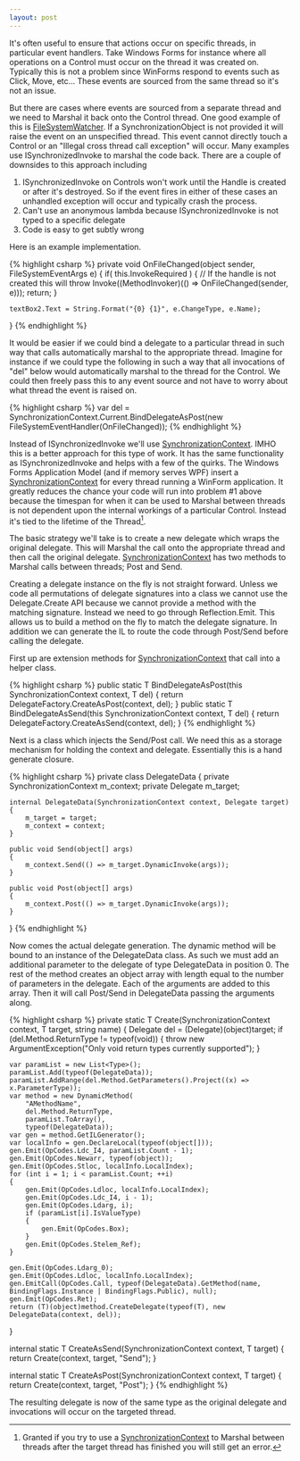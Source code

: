 ```yaml
---
layout: post
---
```

It's often useful to ensure that actions occur on specific threads, in particular event handlers. Take Windows Forms for instance where all operations on a Control must occur on the thread it was created on. Typically this is not a problem since WinForms respond to events such as Click, Move, etc... These events are sourced from the same thread so it's not an issue.

But there are cases where events are sourced from a separate thread and we need to Marshal it back onto the Control thread. One good example of this is [FileSystemWatcher](http://msdn2.microsoft.com/en-us/library/system.io.filesystemwatcher.aspx). If a SynchronizationObject is not provided it will raise the event on an unspecified thread. This event cannot directly touch a Control or an "Illegal cross thread call exception" will occur. Many examples use ISynchronizedInvoke to marshal the code back.  There are a couple of downsides to this approach including

  1. ISynchronizedInvoke on Controls won't work until the Handle is created or after it's destroyed. So if the event fires in either of these cases an unhandled exception will occur and typically crash the process. 
  2. Can't use an anonymous lambda because ISynchronizedInvoke is not typed to a specific delegate 
  3. Code is easy to get subtly wrong 

Here is an example implementation.

{% highlight csharp %}
private void OnFileChanged(object sender, FileSystemEventArgs e)
{
    if( this.InvokeRequired )
    {
        // If the handle is not created this will throw
        Invoke((MethodInvoker)(() => OnFileChanged(sender, e)));
        return;
    }

    textBox2.Text = String.Format("{0} {1}", e.ChangeType, e.Name);
}
{% endhighlight %}

It would be easier if we could bind a delegate to a particular thread in such way that calls automatically marshal to the appropriate thread. Imagine for instance if we could type the following in such a way that all invocations of "del" below would automatically marshal to the thread for the Control. We could then freely pass this to any event source and not have to worry about what thread the event is raised on.

{% highlight csharp %}
var del = SynchronizationContext.Current.BindDelegateAsPost(new FileSystemEventHandler(OnFileChanged));
{% endhighlight %}

Instead of ISynchronizedInvoke we'll use [SynchronizationContext](http://msdn2.microsoft.com/en-us/library/system.threading.synchronizationcontext.aspx). IMHO this is a better approach for this type of work. It has the same functionality as ISynchronizedInvoke and helps with a few of the quirks. The Windows Forms Application Model (and if memory serves WPF) insert a [SynchronizationContext](http://msdn2.microsoft.com/en-us/library/system.threading.synchronizationcontext.aspx) for every thread running a WinForm application. It greatly reduces the chance your code will run into problem #1 above because the timespan for when it can be used to Marshal between threads is not dependent upon the internal workings of a particular Control. Instead it's tied to the lifetime of the Thread[^1].

The basic strategy we'll take is to create a new delegate which wraps the original delegate. This will Marshal the call onto the appropriate thread and then call the original delegate.  [SynchronizationContext](http://msdn2.microsoft.com/en-us/library/system.threading.synchronizationcontext.aspx) has two methods to Marshal calls between threads; Post and Send.

Creating a delegate instance on the fly is not straight forward. Unless we code all permutations of delegate signatures into a class we cannot use the Delegate.Create API because we cannot provide a method with the matching signature. Instead we need to go through Reflection.Emit. This allows us to build a method on the fly to match the delegate signature. In addition we can generate the IL to route the code through Post/Send before calling the delegate.  

First up are extension methods for [SynchronizationContext](http://msdn2.microsoft.com/en-us/library/system.threading.synchronizationcontext.aspx) that call into a helper class.

{% highlight csharp %}
public static T BindDelegateAsPost<T>(this SynchronizationContext context, T del)
{
    return DelegateFactory.CreateAsPost(context, del);
} 
public static T BindDelegateAsSend<T>(this SynchronizationContext context, T del)
{
    return DelegateFactory.CreateAsSend(context, del);
}
{% endhighlight %}

Next is a class which injects the Send/Post call. We need this as a storage mechanism for holding the context and delegate. Essentially this is a hand generate closure.

{% highlight csharp %}
private class DelegateData
{
    private SynchronizationContext m_context;
    private Delegate m_target;

    internal DelegateData(SynchronizationContext context, Delegate target)
    {
        m_target = target;
        m_context = context;
    }

    public void Send(object[] args)
    {
        m_context.Send(() => m_target.DynamicInvoke(args));
    }

    public void Post(object[] args)
    {
        m_context.Post(() => m_target.DynamicInvoke(args));
    }
}
{% endhighlight %}

Now comes the actual delegate generation. The dynamic method will be bound to an instance of the DelegateData class. As such we must add an additional parameter to the delegate of type DelegateData in position 0. The rest of the method creates an object array with length equal to the number of parameters in the delegate. Each of the arguments are added to this array. Then it will call Post/Send in DelegateData passing the arguments along.

    
{% highlight csharp %}
private static T Create<T>(SynchronizationContext context, T target, string name)
{
    Delegate del = (Delegate)(object)target;
    if (del.Method.ReturnType != typeof(void))
    {
        throw new ArgumentException("Only void return types currently supported");
    }

    var paramList = new List<Type>();
    paramList.Add(typeof(DelegateData));
    paramList.AddRange(del.Method.GetParameters().Project((x) => x.ParameterType));
    var method = new DynamicMethod(
        "AMethodName",
        del.Method.ReturnType,
        paramList.ToArray(),
        typeof(DelegateData));
    var gen = method.GetILGenerator();
    var localInfo = gen.DeclareLocal(typeof(object[]));
    gen.Emit(OpCodes.Ldc_I4, paramList.Count - 1);
    gen.Emit(OpCodes.Newarr, typeof(object));
    gen.Emit(OpCodes.Stloc, localInfo.LocalIndex);
    for (int i = 1; i < paramList.Count; ++i)
    {
        gen.Emit(OpCodes.Ldloc, localInfo.LocalIndex);
        gen.Emit(OpCodes.Ldc_I4, i - 1);
        gen.Emit(OpCodes.Ldarg, i);
        if (paramList[i].IsValueType)
        {
            gen.Emit(OpCodes.Box);
        }
        gen.Emit(OpCodes.Stelem_Ref);
    }

    gen.Emit(OpCodes.Ldarg_0);
    gen.Emit(OpCodes.Ldloc, localInfo.LocalIndex);
    gen.EmitCall(OpCodes.Call, typeof(DelegateData).GetMethod(name, BindingFlags.Instance | BindingFlags.Public), null);
    gen.Emit(OpCodes.Ret);
    return (T)(object)method.CreateDelegate(typeof(T), new DelegateData(context, del));
}

internal static T CreateAsSend<T>(SynchronizationContext context, T target)
{
    return Create(context, target, "Send");
}

internal static T CreateAsPost<T>(SynchronizationContext context, T target)
{
    return Create(context, target, "Post");
}
{% endhighlight %}

The resulting delegate is now of the same type as the original delegate and invocations will occur on the targeted thread.

[^1]: Granted if you try to use a [SynchronizationContext](http://msdn2.microsoft.com/en-us/library/system.threading.synchronizationcontext.aspx) to Marshal between threads after the target thread has finished you will still get an error.

